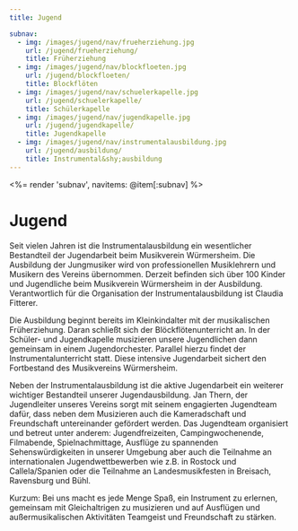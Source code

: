 ```yaml
---
title: Jugend

subnav:
  - img: /images/jugend/nav/frueherziehung.jpg
    url: /jugend/frueherziehung/
    title: Früherziehung
  - img: /images/jugend/nav/blockfloeten.jpg
    url: /jugend/blockfloeten/
    title: Blockflöten
  - img: /images/jugend/nav/schuelerkapelle.jpg
    url: /jugend/schuelerkapelle/
    title: Schülerkapelle
  - img: /images/jugend/nav/jugendkapelle.jpg
    url: /jugend/jugendkapelle/
    title: Jugendkapelle
  - img: /images/jugend/nav/instrumentalausbildung.jpg
    url: /jugend/ausbildung/
    title: Instrumental&shy;ausbildung
---
```


<%= render 'subnav', navitems: @item[:subnav] %>

Jugend
======

Seit vielen Jahren ist die Instrumentalausbildung ein wesentlicher Bestandteil der 
Jugendarbeit beim Musikverein Würmersheim. Die Ausbildung der Jungmusiker wird von 
professionellen Musiklehrern und Musikern des Vereins übernommen. Derzeit befinden 
sich über 100 Kinder und Jugendliche beim Musikverein Würmersheim in der Ausbildung. 
Verantwortlich für die Organisation der Instrumentalausbildung ist Claudia Fitterer.

Die Ausbildung beginnt bereits im Kleinkindalter mit der musikalischen Früherziehung. 
Daran schließt sich der Blöckflötenunterricht an. In der Schüler- und Jugendkapelle 
musizieren unsere Jugendlichen dann gemeinsam in einem Jugendorchester. Parallel hierzu 
findet der Instrumentalunterricht statt. Diese intensive Jugendarbeit sichert den Fortbestand 
des Musikvereins Würmersheim.

Neben der Instrumentalausbildung ist die aktive Jugendarbeit ein weiterer wichtiger 
Bestandteil unserer Jugendausbildung. Jan Thern, der Jugendleiter unseres Vereins sorgt 
mit seinem engagierten Jugendteam dafür, dass neben dem Musizieren auch die Kameradschaft 
und Freundschaft untereinander gefördert werden. Das Jugendteam organisiert und betreut 
unter anderem: Jugendfreizeiten, Campingwochenende, Filmabende, Spielnachmittage, 
Ausflüge zu spannenden Sehenswürdigkeiten in unserer Umgebung aber auch die Teilnahme 
an internationalen Jugendwettbewerben wie z.B. in Rostock und Callela/Spanien oder die 
Teilnahme an Landesmusikfesten in Breisach, Ravensburg und Bühl.

Kurzum: Bei uns macht es jede Menge Spaß, ein Instrument zu erlernen, gemeinsam mit 
Gleichaltrigen zu musizieren und auf Ausflügen und außermusikalischen Aktivitäten 
Teamgeist und Freundschaft zu stärken.
